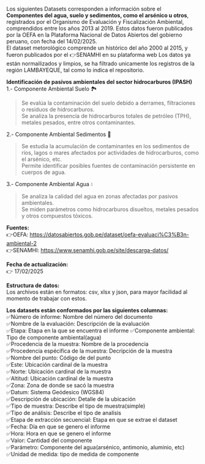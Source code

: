 Los siguientes Datasets corresponden a información sobre el **Componentes del agua, suelo y sedimentos, como el arsénico u otros**, registrados por el Organismo de Evaluación y Fiscalización Ambiental, comprendidos entre los años 2013 al 2019. Estos datos fueron publicados por la OEFA en la Plataforma Nacional de Datos Abiertos del gobierno peruano, con fecha del 14/02/2025.  
El dataset metorológico comprende un histórico del año 2000 al 2015, y fueron publicados por el 👉SENAMHI en su plataforma web
Los datos ya están normailizados y limpios, se ha filtrado unicamente los registros de la región LAMBAYEQUE, tal como lo indica el repositorio.  

**Identificación de pasivos ambientales del sector hidrocarburos (IPASH)**  
1.- Componente Ambiental Suelo 🏞️  
> Se evalúa la contaminación del suelo debido a derrames, filtraciones o residuos de hidrocarburos.  
> Se analiza la presencia de hidrocarburos totales de petróleo (TPH), metales pesados, entre otros contaminantes.  

2.- Componente Ambiental Sedimentos 🌊  
> Se estudia la acumulación de contaminantes en los sedimentos de ríos, lagos o mares afectados por actividades de hidrocarburos, como el arsénico, etc.   
> Permite identificar posibles fuentes de contaminación persistente en cuerpos de agua.  

3.- Componente Ambiental Agua 💧  
> Se analiza la calidad del agua en zonas afectadas por pasivos ambientales.  
> Se miden parámetros como hidrocarburos disueltos, metales pesados y otros compuestos tóxicos.  


**Fuentes:**   
👉OEFA: https://datosabiertos.gob.pe/dataset/oefa-evaluaci%C3%B3n-ambiental-2   
👉SENAMHI: https://www.senamhi.gob.pe/site/descarga-datos/  

**Fecha de actualización:**  
👉 17/02/2025  

**Estructura de datos:**   
Los archivos están en formatos: csv, xlsx y json, para mayor facilidad al momento de trabajar con estos.  

**Los datasets están conformados por las siguientes columnas:**  
✅Número de informe: Nombre del número del documento  
✅Nombre de la evaluación: Descripción de la evaluación  
✅Etapa: Etapa en la que se encuentra el informe
✅Componente ambiental: Tipo de componente ambiental(agua)  
✅Procedencia de la muestra: Nombre de la procedencia  
✅Procedencia espécifica de la muestra: Decripción de la muestra  
✅Nombre del punto: Código de del punto  
✅Este: Ubicación cardinal de la muestra  
✅Norte: Ubicación cardinal de la muestra   
✅Altitud: Ubicación cardinal de la muestra   
✅Zona: Zona de donde se sacó la muestra  
✅Datum: Sistema Geódesico (WGS84)  
✅Descripción de ubicación: Detalle de la ubicación  
✅Tipo de muestra: Describe el tipo de muestra(simple)  
✅Tipo de análisis: Describe el tipo de analísis  
✅Etapa de extracción secuencial: Etapa en que se extrae el dataset  
✅Fecha: Día en que se genero el informe  
✅Hora: Hora en que se genero el informe  
✅Valor: Cantidad del componente  
✅Parámetro: Componente del agua(arsénico, antimonio, aluminio, etc)  
✅Unidad de medida: tipo de medida de componente  

